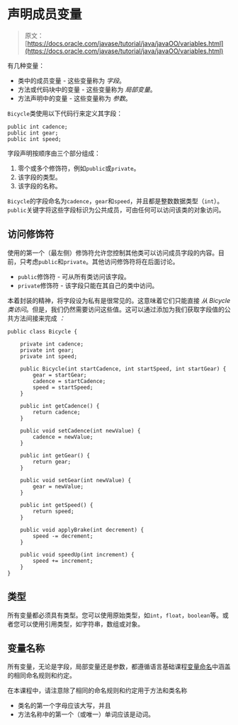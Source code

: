 # 声明成员变量

> 原文： [https://docs.oracle.com/javase/tutorial/java/javaOO/variables.html](https://docs.oracle.com/javase/tutorial/java/javaOO/variables.html)

有几种变量：

*   类中的成员变量 - 这些变量称为 _字段_。
*   方法或代码块中的变量 - 这些变量称为 _局部变量_。
*   方法声明中的变量 - 这些变量称为 _参数_。

`Bicycle`类使用以下代码行来定义其字段：

```
public int cadence;
public int gear;
public int speed;

```

字段声明按顺序由三个部分组成：

1.  零个或多个修饰符，例如`public`或`private`。
2.  该字段的类型。
3.  该字段的名称。

`Bicycle`的字段命名为`cadence`，`gear`和`speed`，并且都是整数数据类型（`int`）。 `public`关键字将这些字段标识为公共成员，可由任何可以访问该类的对象访问。

## 访问修饰符

使用的第一个（最左侧）修饰符允许您控制其他类可以访问成员字段的内容。目前，只考虑`public`和`private`。其他访问修饰符将在后面讨论。

*   `public`修饰符 - 可从所有类访问该字段。
*   `private`修饰符 - 该字段只能在其自己的类中访问。

本着封装的精神，将字段设为私有是很常见的。这意味着它们只能直接 _从 Bicycle 类访问_。但是，我们仍然需要访问这些值。这可以通过添加为我们获取字段值的公共方法间接来完成 _：_

```
public class Bicycle {

    private int cadence;
    private int gear;
    private int speed;

    public Bicycle(int startCadence, int startSpeed, int startGear) {
        gear = startGear;
        cadence = startCadence;
        speed = startSpeed;
    }

    public int getCadence() {
        return cadence;
    }

    public void setCadence(int newValue) {
        cadence = newValue;
    }

    public int getGear() {
        return gear;
    }

    public void setGear(int newValue) {
        gear = newValue;
    }

    public int getSpeed() {
        return speed;
    }

    public void applyBrake(int decrement) {
        speed -= decrement;
    }

    public void speedUp(int increment) {
        speed += increment;
    }
}

```

## 类型

所有变量都必须具有类型。您可以使用原始类型，如`int`，`float`，`boolean`等。或者您可以使用引用类型，如字符串，数组或对象。

## 变量名称

所有变量，无论是字段，局部变量还是参数，都遵循语言基础课程[变量命名](../../java/nutsandbolts/variables.html#naming)中涵盖的相同命名规则和约定。

在本课程中，请注意除了相同的命名规则和约定用于方法和类名称

*   类名的第一个字母应该大写，并且
*   方法名称中的第一个（或唯一）单词应该是动词。